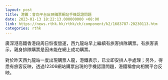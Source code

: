 ```yaml
---
layout: post
title: 港鐵：會向平台反映購票網站手機認證問題
date: 2023-01-13 18:22:13.000000000 +08:00
link: https://news.rthk.hk/rthk/ch/component/k2/1683787-20230113.htm
categories: rthk
---
```


廣深港高鐵香港段周日恢復營運，西九龍站早上繼續有旅客排隊購票。有旅客表示，親身排隊購票是因未能在網上成功購票。

對於昨天西九龍站一度出現購票人龍，港鐵表示，已立即安排人手處理；另外，得悉有旅客反映，透過12306網站購票出現的手機認證問題，港鐵稱會向相關平台反映。

